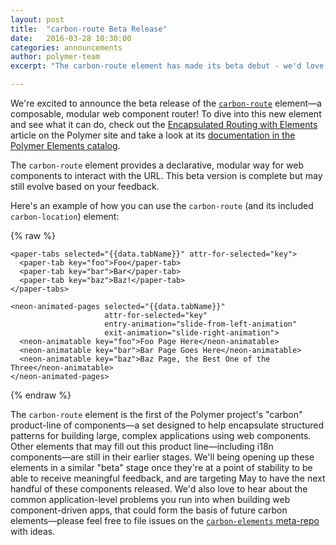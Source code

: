 ```yaml
---
layout: post
title:  "carbon-route Beta Release"
date:   2016-03-28 10:30:00
categories: announcements
author: polymer-team
excerpt: "The carbon-route element has made its beta debut - we'd love your feedback on this modular approach to routing."

---
```


We're excited to announce the beta release of the [`carbon-route`](https://github.com/polymerelements/carbon-route) element—a composable, modular web component router! To dive into this new element and see what it can do, check out the [Encapsulated Routing with Elements](https://www.polymer-project.org/1.0/articles/routing.html) article on the Polymer site and take a look at its [documentation in the Polymer Elements catalog](https://elements.polymer-project.org/browse?package=carbon-elements).

The `carbon-route` element provides a declarative, modular way for web components to interact with the URL. This beta version is complete but may still evolve based on your feedback.

Here's an example of how you can use the `carbon-route` (and its included `carbon-location`) element:

{% raw %}
    <carbon-location route="{{route}}"></carbon-location>
    <carbon-route route="{{route}}" pattern="/tabs/:tabName" data="{{data}}"></carbon-route>

    <paper-tabs selected="{{data.tabName}}" attr-for-selected="key">
      <paper-tab key="foo">Foo</paper-tab>
      <paper-tab key="bar">Bar</paper-tab>
      <paper-tab key="baz">Baz!</paper-tab>
    </paper-tabs>

    <neon-animated-pages selected="{{data.tabName}}"
                         attr-for-selected="key"
                         entry-animation="slide-from-left-animation"
                         exit-animation="slide-right-animation">
      <neon-animatable key="foo">Foo Page Here</neon-animatable>
      <neon-animatable key="bar">Bar Page Goes Here</neon-animatable>
      <neon-animatable key="baz">Baz Page, the Best One of the Three</neon-animatable>
    </neon-animated-pages>
{% endraw %}


The `carbon-route` element is the first of the Polymer project's "carbon" product-line of components—a set designed to help encapsulate structured patterns for building large, complex applications using web components. Other elements that may fill out this product line—including i18n components—are still in their earlier stages. We'll being opening up these elements in a similar "beta" stage once they're at a point of stability to be able to receive meaningful feedback, and are targeting May to have the next handful of these components released. We'd also love to hear about the common application-level problems you run into when building web component-driven apps, that could form the basis of future carbon elements—please feel free to file issues on the [`carbon-elements` meta-repo](https://github.com/polymerelements/carbon-elements/issues) with ideas.

